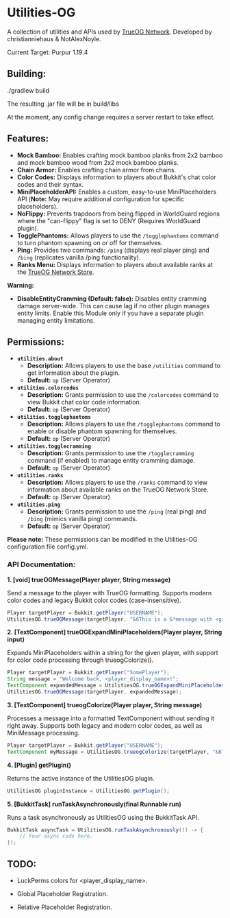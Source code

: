 # Utilities-OG

A collection of utilities and APIs used by [TrueOG Network](https://true-og.net/). Developed by christianniehaus & NotAlexNoyle.

Current Target: Purpur 1.19.4

## Building:

./gradlew build

The resulting .jar file will be in build/libs

At the moment, any config change requires a server restart to take effect.

## Features:

* **Mock Bamboo:** Enables crafting mock bamboo planks from 2x2 bamboo and mock bamboo wood from 2x2 mock bamboo planks.
* **Chain Armor:** Enables crafting chain armor from chains.
* **Color Codes:** Displays information to players about Bukkit's chat color codes and their syntax.
* **MiniPlaceholderAPI:** Enables a custom, easy-to-use MiniPlaceholders API (**Note:** May require additional configuration for specific placeholders).
* **NoFlippy:** Prevents trapdoors from being flipped in WorldGuard regions where the "can-flippy" flag is set to DENY (Requires WorldGuard plugin).
* **TogglePhantoms:** Allows players to use the `/togglephantoms` command to turn phantom spawning on or off for themselves.
* **Ping:** Provides two commands: `/ping` (displays real player ping) and `/bing` (replicates vanilla /ping functionality).
* **Ranks Menu:** Displays information to players about available ranks at the [TrueOG Network Store](https://store.true-og.net).

**Warning:**

* **DisableEntityCramming (Default: false):** Disables entity cramming damage server-wide. This can cause lag if no other plugin manages entity limits. Enable this Module only if you have a separate plugin managing entity limitations.

## Permissions:

* **`utilities.about`**
    * **Description:** Allows players to use the base `/utilities` command to get information about the plugin.
    * **Default:** `op` (Server Operator)
* **`utilities.colorcodes`**
    * **Description:** Grants permission to use the `/colorcodes` command to view Bukkit chat color code information.
    * **Default:** `op` (Server Operator)
* **`utilities.togglephantoms`**
    * **Description:** Allows players to use the `/togglephantoms` command to enable or disable phantom spawning for themselves.
    * **Default:** `op` (Server Operator)
* **`utilities.togglecramming`**
    * **Description:** Grants permission to use the `/togglecramming` command (if enabled) to manage entity cramming damage.
    * **Default:** `op` (Server Operator)
* **`utilities.ranks`**
    * **Description:** Allows players to use the `/ranks` command to view information about available ranks on the TrueOG Network Store.
    * **Default:** `op` (Server Operator)
* **`utilities.ping`**
    * **Description:** Grants permission to use the `/ping` (real ping) and `/bing` (mimics vanilla ping) commands.
    * **Default:** `op` (Server Operator)

**Please note:** These permissions can be modified in the Utilities-OG configuration file config.yml.

### API Documentation:

**1. [void] trueOGMessage(Player player, String message)**

Send a message to the player with TrueOG formatting. Supports modern color codes and legacy Bukkit color codes (case-insensitive).

```java
Player targetPlayer = Bukkit.getPlayer("USERNAME");
UtilitiesOG.trueOGMessage(targetPlayer, "&6This is a &*message with <green>True&4OG <bold>formatting!");
```

**2. [TextComponent] trueOGExpandMiniPlaceholders(Player player, String input)**

Expands MiniPlaceholders within a string for the given player, with support for color code processing through trueogColorize().

```java
Player targetPlayer = Bukkit.getPlayer("SomePlayer");
String message = "Welcome back, <player_display_name>!";
TextComponent expandedMessage = UtilitiesOG.trueOGExpandMiniPlaceholders(targetPlayer, message);
UtilitiesOG.trueOGMessage(targetPlayer, expandedMessage);
```

**3. [TextComponent] trueogColorize(Player player, String message)**

Processes a message into a formatted TextComponent without sending it right away. Supports both legacy and modern color codes, as well as MiniMessage processing.

```java
Player targetPlayer = Bukkit.getPlayer("USERNAME");
TextComponent myMessage = UtilitiesOG.trueogColorize(targetPlayer, "&6This is a &*message with <green>True&4OG <bold>formatting!");
```

**4. [Plugin] getPlugin()**

Returns the active instance of the UtilitiesOG plugin.

```java
UtilitiesOG pluginInstance = UtilitiesOG.getPlugin();
```

**5. [BukkitTask] runTaskAsynchronously(final Runnable run)**

Runs a task asynchronously as UtilitiesOG using the BukkitTask API.

```java
BukkitTask asyncTask = UtilitiesOG.runTaskAsynchronously(() -> {
    // Your async code here.
});
```

## TODO:

- LuckPerms colors for <player_display_name>.

- Global Placeholder Registration.

- Relative Placeholder Registration.